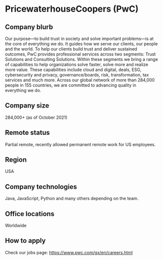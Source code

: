 
# PricewaterhouseCoopers (PwC)

## Company blurb

Our purpose—to build trust in society and solve important problems—is at the core of everything we do. It guides how we serve our clients, our people and the world. To help our clients build trust and deliver sustained outcomes, PwC provides professional services across two segments: Trust Solutions and Consulting Solutions. Within these segments we bring a range of capabilities to help organizations solve faster, solve more and realize more value. These capabilities include cloud and digital, deals, ESG, cybersecurity and privacy, governance/boards, risk, transformation, tax services and much more. Across our global network of more than 284,000 people in 155 countries, we are committed to advancing quality in everything we do.

## Company size

284,000+ (as of October 2021)

## Remote status

Partial remote, recently allowed permanent remote work for US employees.

## Region

USA

## Company technologies

Java, JavaScript, Python and many others depending on the team.

## Office locations

Worldwide

## How to apply

Check our jobs page: https://www.pwc.com/gx/en/careers.html
